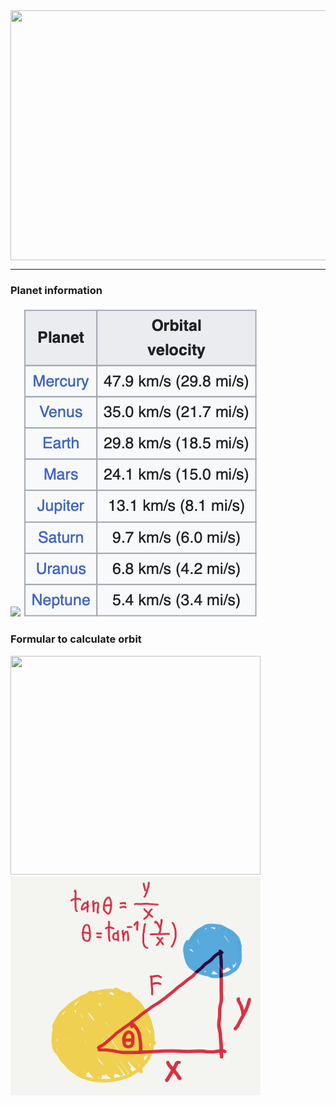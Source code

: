 <img src="https://img.freepik.com/free-vector/solar-system-science-education_1308-89626.jpg?w=2000" class="img" width="550" height="400">
<hr>

<h3>Planet information</h3>
<div>
    <img src="https://cass.ucsd.edu/archive/personal/susan/origins/images/table1.4.1.gif" height="496" class="info">
    <img src="./myImage/note2.png" class="info">
</div>

<h3>Formular to calculate orbit</h3>
<div class="info">
    <img src="https://kidspressmagazine.com/wp-content/uploads/2014/04/dreamstime_xl_289728922.jpg" width="400" height="350" class="info"> 
    <img src="./myImage/note1.jpg" width="400" height="350" class="info">
</div>

<style>
.img {
    display: block;
    margin: auto;
}
</style>